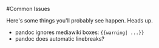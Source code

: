 #Common Issues

Here's some things you'll probably see happen. Heads up. 

* pandoc ignores mediawiki boxes: ````{{warning| ...}}````
* pandoc does automatic linebreaks?
 
